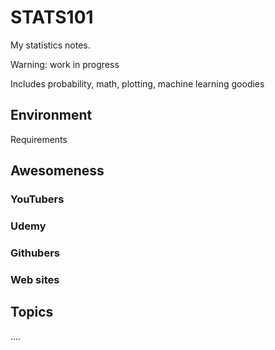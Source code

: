 # STATS101
My statistics notes.  

Warning: work in progress

Includes probability, math, plotting, machine learning goodies

## Environment
Requirements

## Awesomeness

### YouTubers

### Udemy

### Githubers

### Web sites


## Topics

....
